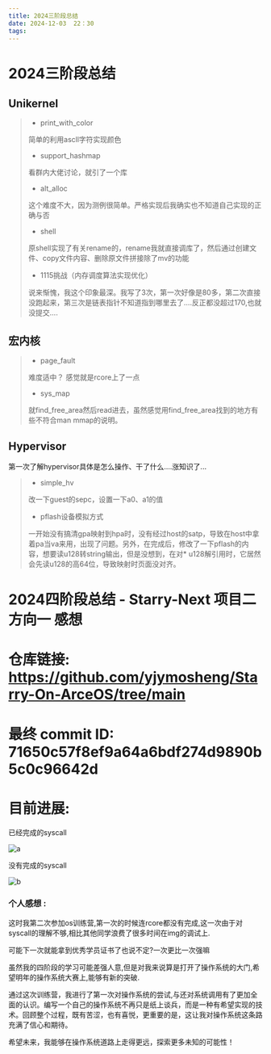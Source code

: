 ```yaml
---
title: 2024三阶段总结
date: 2024-12-03  22：30
tags:
---
```


# 2024三阶段总结

## Unikernel

>- print_with_color 
>
>简单的利用ascll字符实现颜色
>- support_hashmap
>
>看群内大佬讨论，就引了一个库
>- alt_alloc
>
> 这个难度不大，因为测例很简单。严格实现后我确实也不知道自己实现的正确与否
>- shell
>
> 原shell实现了有关rename的，rename我就直接调库了，然后通过创建文件、copy文件内容、删除原文件拼接除了mv的功能
>
>- 1115挑战（内存调度算法实现优化）
>
> 说来惭愧，我这个印象最深。我写了3次，第一次好像是80多，第二次直接没跑起来，第三次是链表指针不知道指到哪里去了....反正都没超过170,也就没提交....
>

## 宏内核


>- page_fault
>
> 难度适中？ 感觉就是rcore上了一点
>- sys_map
>
> 就find_free_area然后read进去，虽然感觉用find_free_area找到的地方有些不符合man mmap的说明。
## Hypervisor

第一次了解hypervisor具体是怎么操作、干了什么....涨知识了...

>- simple_hv
>
> 改一下guest的sepc，设置一下a0、a1的值
>- pflash设备模拟方式
>
> 一开始没有搞清gpa映射到hpa时，没有经过host的satp，导致在host中拿着pa当va来用，出现了问题。另外，在完成后，修改了一下pflash的内容，想要读u128转string输出，但是没想到，在对* u128解引用时，它居然会先读u128的高64位，导致映射时页面没对齐。

# 2024四阶段总结 - Starry-Next 项目二方向一 感想

#  仓库链接: https://github.com/yjymosheng/Starry-On-ArceOS/tree/main

#  最终 commit ID: 71650c57f8ef9a64a6bdf274d9890b5c0c96642d

#  目前进展: 
已经完成的syscall 

![a](https://github.com/user-attachments/assets/835aaaf3-a3a4-4fc4-9214-f5c58e8af0f2)

没有完成的syscall 

![b](https://github.com/user-attachments/assets/7a21edfe-817f-4f42-84ed-fe0e488d6122)


### 个人感想 :  

这时我第二次参加os训练营,第一次的时候连rcore都没有完成,这一次由于对syscall的理解不够,相比其他同学浪费了很多时间在img的调试上.

可能下一次就能拿到优秀学员证书了也说不定?一次更比一次强嘛

虽然我的四阶段的学习可能差强人意,但是对我来说算是打开了操作系统的大门,希望明年的操作系统大赛上,能够有新的突破.

通过这次训练营，我进行了第一次对操作系统的尝试,与还对系统调用有了更加全面的认识。编写一个自己的操作系统不再只是纸上谈兵，而是一种有希望实现的技术。回顾整个过程，既有苦涩，也有喜悦，更重要的是，这让我对操作系统这条路充满了信心和期待。

希望未来，我能够在操作系统道路上走得更远，探索更多未知的可能性！